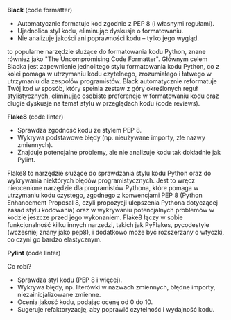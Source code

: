 **Black** (code formatter)

* Automatycznie formatuje kod zgodnie z PEP 8 (i własnymi regułami).
* Ujednolica styl kodu, eliminując dyskusje o formatowaniu.
* Nie analizuje jakości ani poprawności kodu – tylko jego wygląd.

to popularne narzędzie służące do formatowania kodu Python, znane również jako "The Uncompromising Code Formatter". 
Głównym celem Blacka jest zapewnienie jednolitego stylu formatowania kodu Python, co z kolei pomaga w utrzymaniu kodu czytelnego, 
zrozumiałego i łatwego w utrzymaniu dla zespołów programistów. Black automatycznie reformatuje Twój kod w sposób, 
który spełnia zestaw z góry określonych reguł stylistycznych, 
eliminując osobiste preferencje w formatowaniu kodu oraz długie dyskusje na temat stylu w przeglądach kodu (code reviews).


**Flake8** (code linter)

* Sprawdza zgodność kodu ze stylem PEP 8.
* Wykrywa podstawowe błędy (np. nieużywane importy, złe nazwy zmiennych).
* Znajduje potencjalne problemy, ale nie analizuje kodu tak dokładnie jak Pylint.

Flake8 to narzędzie służące do sprawdzania stylu kodu Python oraz do wykrywania niektórych błędów programistycznych. 
Jest to wręcz nieocenione narzędzie dla programistów Pythona, które pomaga w utrzymaniu kodu czystego, 
zgodnego z konwencjami PEP 8 (Python Enhancement Proposal 8, czyli propozycji ulepszenia Pythona dotyczącej zasad stylu kodowania) 
oraz w wykrywaniu potencjalnych problemów w kodzie jeszcze przed jego wykonaniem. Flake8 łączy w sobie funkcjonalność kilku innych narzędzi, 
takich jak PyFlakes, pycodestyle (wcześniej znany jako pep8), i dodatkowo może być rozszerzany o wtyczki, co czyni go bardzo elastycznym.


**Pylint** (code linter)

Co robi?

* Sprawdza styl kodu (PEP 8 i więcej).
* Wykrywa błędy, np. literówki w nazwach zmiennych, błędne importy, niezainicjalizowane zmienne.
* Ocenia jakość kodu, podając ocenę od 0 do 10.
* Sugeruje refaktoryzację, aby poprawić czytelność i wydajność kodu.